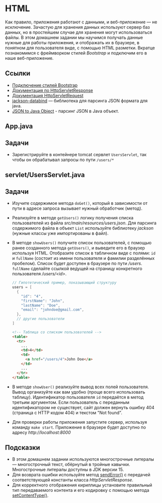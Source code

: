 # HTML

Как правило, приложения работают с данными, и веб-приложение — не исключение. Зачастую для хранения данных используют сервер баз данных, но в простейшем случае для хранения могут использоваться файлы. В этом домашнем задании мы научимся получать данные нужные для работы приложения, и отображать их в браузере, в понятном для пользователя виде, с помощью HTML разметки. Вкратце познакомимся с фреймворком стилей *Bootstrap* и подключим его в наше веб-приложение.

## Ссылки

* [Подключение стилей Bootstrap](https://getbootstrap.com/docs/5.1/getting-started/introduction/#css)
* [Документация по HttpServletResponse](https://javaee.github.io/javaee-spec/javadocs/javax/servlet/http/HttpServletResponse.html)
* [Документация HttpServletRequest](https://javaee.github.io/javaee-spec/javadocs/javax/servlet/http/HttpServletRequest.html)
* [jackson-databind](https://github.com/FasterXML/jackson-databind) — библиотека для парсинга JSON формата для java.
* [JSON to Java Object](https://www.baeldung.com/jackson-object-mapper-tutorial#2-json-to-java-object) - парсинг JSON в Java объект.

## App.java

## Задачи

* Зарегистрируйте в контейнере tomcat сервлет `UsersServlet`, так чтобы он обрабатывал запросы по пути `/users/*`

## servlet/UsersServlet.java

## Задачи

* Изучите содержимое метода `doGet()`, который в зависимости от пути в адресе запроса вызывает нужный обработчик (метод).
* Реализуйте в методе `getUsers()` логику получения списка пользователей из файла *src/main/resources/users.json*. Для парсинга содержимого файла в объект `List` используйте библиотеку *jackson* (нужные классы уже импортированы в файл).
* В методе `showUsers()` получите список пользователей, с помощью ранее созданного метода `getUsers()`, и выведите его в браузер используя HTML. Отобразите список в табличном виде с полями: `id` и `fullName` (состоит из имени пользователя и фамилии разделённых пробелом). Список будет доступен в браузере по пути */users*. `fullName` сделайте ссылкой ведущей на страницу конкретного пользователя */users/\<id\>*.

  ```java
  // Гипотетический пример, показывающий структуру
  users = [
    {
      "id": "4",
      "firstName": "John",
      "lastName": "Doe",
      "email": "johndoe@gmail.com",
    },
    // другие пользователи
  ]
  ```

  ```html
  <!-- Таблица со списком пользователей -->
  <table>
    <tr>
      ...
      <td>4</td>
      <td>
        <a href="/users/4">John Doe</a>
      </td>
      ...
    </tr>
  </table>
  ```

* В методе `showUser()` реализуйте вывод всех полей пользователя. Вывод организуйте как вам удобно (проще всего использовать таблицу). Идентификатор пользователя `id` передаётся в метод третьим аргументом. Если пользователь с переданным идентификатором не существует, сайт должен вернуть ошибку 404 (страница с HTTP кодом 404) и текстом "Not found".

* Для проверки работы приложения запустите сервер, используя команду `make start`. Приложение в браузере будет доступно по адресу *http://localhost:8000*

## Подсказки

* В этом домашнем задании используются многострочные литералы — многострочный текст, обёрнутый в тройные кавычки. Многострочные литералы доступны в JDK версии 15.
* Для возврата ошибки используйте метод [sendError()](https://javaee.github.io/javaee-spec/javadocs/javax/servlet/http/HttpServletResponse.html#sendError-int-) с передачей соответствующей константы класса *HttpServletResponse*.
* Для корректного отображения кириллицы установите правильный тип передаваемого контента и его кодировку с помощью метода [setContentType()](https://javaee.github.io/javaee-spec/javadocs/javax/servlet/ServletResponse.html#setContentType-java.lang.String-).
